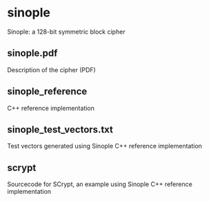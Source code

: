 # sinople
Sinople: a 128-bit symmetric block cipher

## sinople.pdf
Description of the cipher (PDF)

## sinople_reference
C++ reference implementation

## sinople_test_vectors.txt
Test vectors generated using Sinople C++ reference implementation

## scrypt
Sourcecode for SCrypt, an example using Sinople C++ reference implementation
